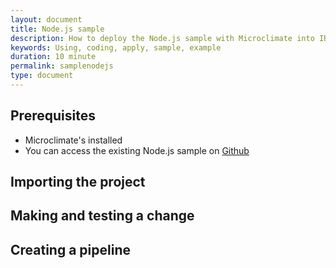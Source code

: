 ```yaml
---
layout: document
title: Node.js sample
description: How to deploy the Node.js sample with Microclimate into IBM Cloud Private
keywords: Using, coding, apply, sample, example
duration: 10 minute
permalink: samplenodejs
type: document
---
```

## Prerequisites
- Microclimate's installed
- You can access the existing Node.js sample on [Github](https://github.com/ibm-developer/icp-nodejs-sample.git)

## Importing the project

## Making and testing a change

## Creating a pipeline

